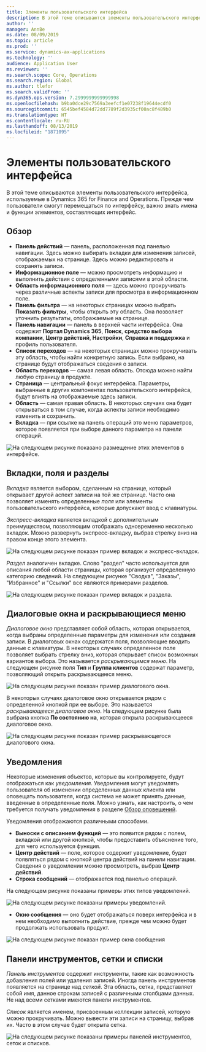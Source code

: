```yaml
---
title: Элементы пользовательского интерфейса
description: В этой теме описываются элементы пользовательского интерфейса, используемые в Dynamics 365 for Finance and Operations.
author: ''
manager: AnnBe
ms.date: 08/09/2019
ms.topic: article
ms.prod: ''
ms.service: dynamics-ax-applications
ms.technology: ''
audience: Application User
ms.reviewer: ''
ms.search.scope: Core, Operations
ms.search.region: Global
ms.author: tlefor
ms.search.validFrom: ''
ms.dyn365.ops.version: 7.2999999999999998
ms.openlocfilehash: b9ba0dce29c7569a3eefcf1e07238f19644ecdf0
ms.sourcegitcommit: 6545bef4584d72dd7789f2d3935cf00ac8f489b0
ms.translationtype: HT
ms.contentlocale: ru-RU
ms.lasthandoff: 08/13/2019
ms.locfileid: "1871095"
---
```

# <a name="user-interface-elements"></a>Элементы пользовательского интерфейса

В этой теме описываются элементы пользовательского интерфейса, используемые в Dynamics 365 for Finance and Operations. Прежде чем пользователи смогут перемещаться по интерфейсу, важно знать имена и функции элементов, составляющих интерфейс.

## <a name="overview"></a>Обзор

- **Панель действий** — панель, расположенная под панелью навигации. Здесь можно выбирать вкладки для изменения записей, отображаемых на странице. Здесь можно редактировать и сохранять записи.  
- **Информационное поле** — можно просмотреть информацию и выполнить действия с определенными записями в этой области.  
- **Область информационного поля** — здесь можно прокручивать через различные аспекты записи для просмотра в информационном поле.  
- **Панель фильтра** — на некоторых страницах можно выбрать **Показать фильтры**, чтобы открыть эту область. Она позволяет уточнить результаты, отображаемые на странице.  
- **Панель навигации** — панель в верхней части интерфейса. Она содержит **Портал Dynamics 365**, **Поиск**, **средство выбора компании**, **Центр действий**, **Настройки**, **Справка и поддержка** и профиль пользователя.  
- **Список переходов** — на некоторых страницах можно прокручивать эту область, чтобы найти конкретную запись. Если выбрано, на странице будут отображаться сведения о записи.  
- **Область переходов** — самая левая область. Отсюда можно найти любую страницу в продукте.  
- **Страница** — центральный фокус интерфейса. Параметры, выбранные в других компонентах пользовательского интерфейса, будут влиять на отображаемые здесь записи.  
- **Область** — самая правая область. В некоторых случаях она будет открываться в том случае, когда аспекты записи необходимо изменить и сохранить.  
- **Вкладка** — при ссылке на панель операций это меню параметров, которое появляется при выборе данного параметра на панели операций.  

![На следующем рисунке показано размещение этих элементов в интерфейсе.](media/user-interface-01.png)

## <a name="tabs-fields-and-sections"></a>Вкладки, поля и разделы

*Вкладка* является выбором, сделанным на странице, который открывает другой аспект записи на той же странице. Часто она позволяет изменять определенные *поля* или элементы пользовательского интерфейса, которые допускают ввод с клавиатуры. 

*Экспресс-вкладка* является вкладкой с дополнительным преимуществом, позволяющим отображать одновременно несколько вкладок. Можно развернуть экспресс-вкладку, выбрав стрелку вниз на правом конце этого элемента.

![На следующем рисунке показан пример вкладок и экспресс-вкладок.](media/user-interface-02.png)

*Раздел* аналогичен вкладке. Слово "раздел" часто используется для описания любой области страницы, которая организует определенную категорию сведений. На следующем рисунке "Сводка", "Заказы", "Избранное" и "Ссылки" все являются примерами разделов.

![На следующем рисунке показан пример вкладок и раздела.](media/user-interface-03.png)

## <a name="dialog-boxes-and-drop-down-menus"></a>Диалоговые окна и раскрывающиеся меню

*Диалоговое окно* представляет собой область, которая открывается, когда выбраны определенные параметры для изменения или создания записи. В диалоговых окнах содержатся поля, позволяющие вводить данные с клавиатуры. В некоторых случаях определенное поле позволяет выбрать стрелку вниз, которая открывает список возможных вариантов выбора. Это называется *раскрывающимся меню*. На следующем рисунке поля **Тип** и **Группа клиентов** содержат параметр, позволяющий открыть раскрывающееся меню.

![На следующем рисунке показан пример диалогового окна.](media/user-interface-04.png)

В некоторых случаях диалоговое окно открывается рядом с определенной кнопкой при ее выборе. Это называется *раскрывающееся диалоговое окно*. На следующем рисунке была выбрана кнопка **По состоянию на**, которая открыла раскрывающееся диалоговое окно.

![На следующем рисунке показан пример раскрывающегося диалогового окна.](media/user-interface-05.png)

## <a name="notifications"></a>Уведомления

Некоторые изменения объектов, которые вы контролируете, будут отображаться как *уведомления*. Уведомления могут уведомлять пользователя об изменении определенных данных клиента или оповещать пользователя, когда система не может принять данные, введенные в определенные поля. Можно узнать, как настроить, о чем требуется получать уведомления в разделе [Обзор оповещений](../get-started/alerts-overview.md).

Уведомления отображаются различными способами.
- **Выноски с описанием функций** — это появится рядом с полем, вкладкой или другой кнопкой, чтобы предоставить объяснение того, для чего используется функция. 
- **Центр действий** — поле, которое содержит уведомление, будет появляться рядом с кнопкой центра действий на панели навигации. Сведения о уведомлении можно просмотреть, выбрав **Центр действий**.  
- **Строка сообщений** — отображается под панелью операций.  

На следующем рисунке показаны примеры этих типов уведомлений.

![На следующем рисунке показаны примеры уведомлений.](media/user-interface-06.png)

- **Окно сообщения** — оно будет отображаться поверх интерфейса и в нем необходимо выполнить действие, прежде чем можно будет продолжать использовать продукт.  

![На следующем рисунке показан пример окна сообщения](media/user-interface-07.png)

## <a name="toolbars-grids-and-lists"></a>Панели инструментов, сетки и списки

*Панель инструментов* содержит инструменты, такие как возможность добавления полей или удаления записей. Иногда панель инструментов появляется на странице над *сеткой*. Эта область, сетка, представляет собой имя, данное строкам записей с различными столбцами данных. Не над всеми сетками имеются панели инструментов.

*Список* является именем, присвоенным коллекции записей, которую можно прокручивать. Можно вывести эти записи на страницу, выбрав их. Часто в этом случае будет открыта сетка.

![На следующем рисунке показаны примеры панелей инструментов, сеток и списков.](media/user-interface-08.png)
